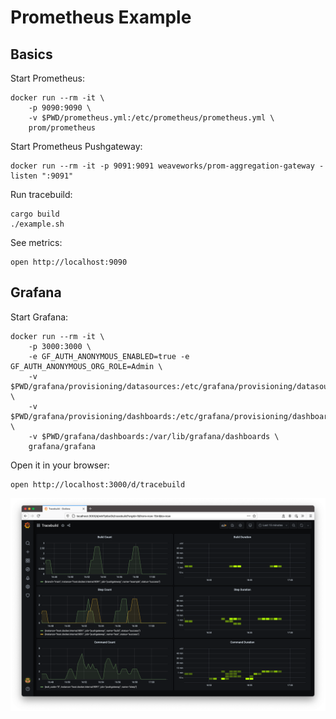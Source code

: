 # Prometheus Example

## Basics

Start Prometheus:

```
docker run --rm -it \
    -p 9090:9090 \
    -v $PWD/prometheus.yml:/etc/prometheus/prometheus.yml \
    prom/prometheus
```

Start Prometheus Pushgateway:

```
docker run --rm -it -p 9091:9091 weaveworks/prom-aggregation-gateway -listen ":9091"
```

Run tracebuild:

```
cargo build
./example.sh
```

See metrics:

```
open http://localhost:9090
```

## Grafana

Start Grafana:

```
docker run --rm -it \
    -p 3000:3000 \
    -e GF_AUTH_ANONYMOUS_ENABLED=true -e GF_AUTH_ANONYMOUS_ORG_ROLE=Admin \
    -v $PWD/grafana/provisioning/datasources:/etc/grafana/provisioning/datasources \
    -v $PWD/grafana/provisioning/dashboards:/etc/grafana/provisioning/dashboards \
    -v $PWD/grafana/dashboards:/var/lib/grafana/dashboards \
    grafana/grafana
```

Open it in your browser:

```
open http://localhost:3000/d/tracebuild
```

![](./dashboard.png)
